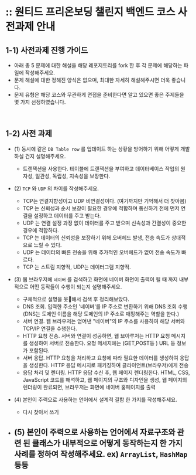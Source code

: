 # :: 원티드 프리온보딩 챌린지 백엔드 코스 사전과제 안내
## 1-1) 사전과제 진행 가이드
- 아래 총 5 문제에 대한 해설을 해당 레포지토리를 fork 한 후 각 문제에 해당하는 파일에 작성해주세요.
- 문제 해설에 대한 정해진 양식은 없으며, 최대한 자세히 해설해주시면 더욱 좋습니다.
- 문제 유형은 해당 코스와 무관하게 면접을 준비한다면 알고 있으면 좋은 주제들을 몇 가지 선정하였습니다.

<br>

## 1-2) 사전 과제 
- (1) 동시에 같은 `DB Table row` 를 업데이트 하는 상황을 방어하기 위해 어떻게 개발하실 건지 설명해주세요.
  - 트랜잭션을 사용한다. 테이블에 트랜잭션을 부여하고 데이터베이스 작업의 원자성, 일관성, 독립성, 지속성을 보장한다.
- (2) `TCP` 와 `UDP` 의 차이를 작성해주세요.
  - TCP는 연결지향성이고 UDP 비연결성이다. (여기까지만 기억해서 더 찾아봄)
  - TCP 는 신뢰성과 순서 보장이 필요한 경우에 적합하며 통신하기 전에 먼저 연결을 설정하고 데이터를 주고 받는다.
  - UDP 는 연결 설정 과정 없이 데이터를 주고 받으며 신속성과 간결성이 중요한 경우에 적합하다.
  - TCP 는 데이터의 신뢰성을 보장하기 위해 오버헤드 발생, 전송 속도가 상대적으로 느릴 수 있다.
  - UDP 는 데이터의 빠른 전송을 위해 추가적인 오버헤드가 없어 전송 속도가 빠르다.
  - TCP 는 스트림 지향적, UDP는 데이터그램 지향적.

- (3) 웹 브라우저에 `네이버` 를 검색하고 화면에 네이버 화면이 출력이 될 때 까지 내부적으로 어떤 동작들이 수행이 되는지 설명해주세요.
  - 구체적으로 설명을 못해서 검색 후 정리해보았다.
  - DNS 조회. 입력한 주소인 '네이버'를 IP 주소로 변환하기 위해 DNS 조회 수행 (DNS는 도메인 이름을 해당 도메인의 IP 주소로 매핑해주는 역할을 한다.)
  - 서버 연결. 웹 브라우저는 얻어낸 "네이버"의 IP 주소를 사용하여 해당 서버와 TCP/IP 연결을 수행한다.
  - HTTP 요청 전송. 서버와 연결이 성공하면, 웹 브아루저는 HTTP 요청 메시지를 생성하여 서버로 전송한다. 요청 메세지에는 (GET,POST등 ) URL 등 정보가 포함된다.
  - 서버 응답. HTTP 요청을 처리하고 요청에 따라 필요한 데이터를 생성하여 응답을 생성한다. HTTP 응답 메시지로 패키징하여 클라이언트(브라우저)에게 전송
  - 응답 처리 및 렌더링. HTTP 응답 수신 후, 웹 페이지 렌더링한다. HTML, CSS, JavaScript 코드를 해석하고, 웹 페이지의 구조와 디자인을 생성, 웹 페이지의 렌더링이 완료되면, 브라우저는 화면에 네이버 홈페이지를 출력

- (4) 본인이 주력으로 사용하는 언어에서 설계적 결함 한 가지를 작성해주세요.
  - 다시 찾아서 쓰기 

- (5) 본인이 주력으로 사용하는 언어에서 자료구조와 관련 된 클래스가 내부적으로 어떻게 동작하는지 한 가지 사례를 정하여 작성해주세요. ex) `ArrayList`, `HashMap` 등등
  - 

